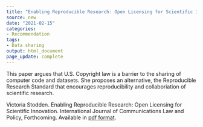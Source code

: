 ```yaml
---
title: "Enabling Reproducible Research: Open Licensing for Scientific Innovation"
source: new
date: "2021-02-15"
categories:
- Recommendation
tags:
- Data sharing
output: html_document
page_update: complete
---
```


This paper argues that U.S. Copyright law is a barrier to the sharing of computer code and datasets. She proposes an alternative, the Reproducible Research Standard that encourages reproducibility and collaboriation of scientific research.

<!--more-->

Victoria Stodden. Enabling Reproducible Research: Open Licensing for Scientific Innovation. International Journal of Communications Law and Policy, Forthcoming. Available in [pdf format](https://papers.ssrn.com/sol3/Delivery.cfm/SSRN_ID1362040_code1204238.pdf?abstractid=1362040.&mirid=1).
